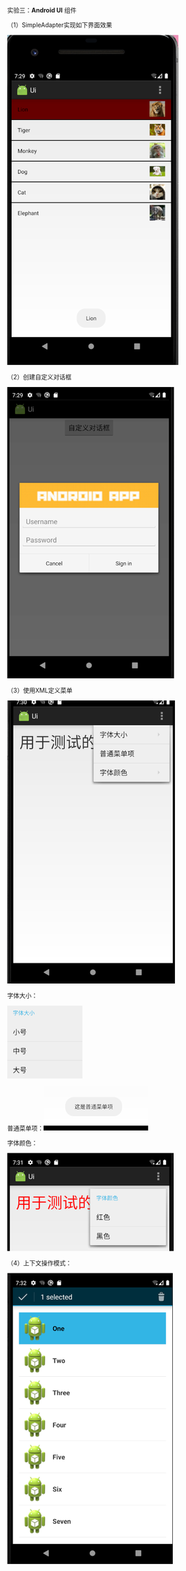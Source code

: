 实验三：**Android UI**  组件 

（1）SimpleAdapter实现如下界面效果

![1587886162266](../image/17.png)

（2）创建自定义对话框

![1587886182929](../image/18.png)

（3）使用XML定义菜单

![](../image/19.png)

字体大小：

![](../image/20.png)

普通菜单项：![](../image/21.png)

字体颜色：

![](../image/22.png)

（4）上下文操作模式：

![](../image/23.png)